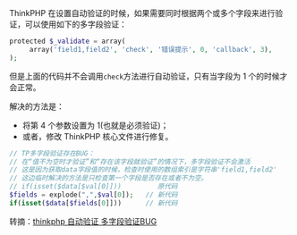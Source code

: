ThinkPHP 在设置自动验证的时候，如果需要同时根据两个或多个字段来进行验证，可以使用如下的多字段验证：

```php
protected $_validate = array(
     array('field1,field2', 'check', '错误提示', 0, 'callback', 3),
);
```

但是上面的代码并不会调用`check`方法进行自动验证，只有当字段为 1 个的时候才会正常。

解决的方法是：

* 将第 4 个参数设置为 1(也就是必须验证)；
* 或者，修改 ThinkPHP 核心文件进行修复。

```php
// TP多字段验证存在BUG：
// 在“值不为空时才验证”和“存在该字段就验证”的情况下，多字段验证不会激活
// 这是因为获取data字段值的时候，检查时使用的数组索引是字符串'field1,field2'
// 这边临时解决的方法是只检查第一个字段是否存在或者不为空。
// if(isset($data[$val[0]]))         原代码
$fields = explode(",",$val[0]);   // 新代码
if(isset($data[$fields[0]]))      // 新代码
```

转摘：[thinkphp 自动验证 多字段验证BUG](http://www.thinkphp.cn/topic/9640.html)


